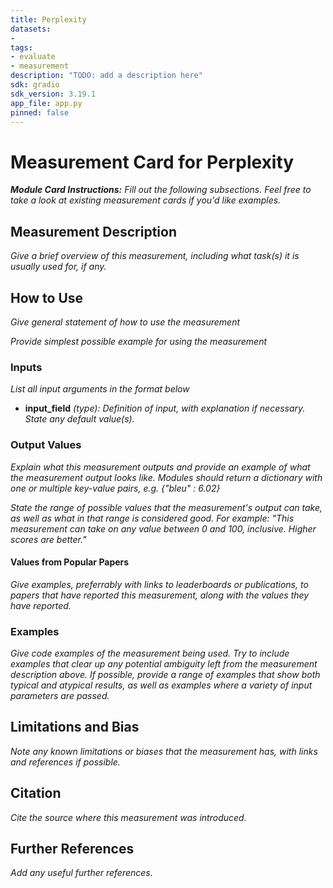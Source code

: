 ```yaml
---
title: Perplexity
datasets:
-  
tags:
- evaluate
- measurement
description: "TODO: add a description here"
sdk: gradio
sdk_version: 3.19.1
app_file: app.py
pinned: false
---
```


# Measurement Card for Perplexity

***Module Card Instructions:*** *Fill out the following subsections. Feel free to take a look at existing measurement cards if you'd like examples.*

## Measurement Description
*Give a brief overview of this measurement, including what task(s) it is usually used for, if any.*

## How to Use
*Give general statement of how to use the measurement*

*Provide simplest possible example for using the measurement*

### Inputs
*List all input arguments in the format below*
- **input_field** *(type): Definition of input, with explanation if necessary. State any default value(s).*

### Output Values

*Explain what this measurement outputs and provide an example of what the measurement output looks like. Modules should return a dictionary with one or multiple key-value pairs, e.g. {"bleu" : 6.02}*

*State the range of possible values that the measurement's output can take, as well as what in that range is considered good. For example: "This measurement can take on any value between 0 and 100, inclusive. Higher scores are better."*

#### Values from Popular Papers
*Give examples, preferrably with links to leaderboards or publications, to papers that have reported this measurement, along with the values they have reported.*

### Examples
*Give code examples of the measurement being used. Try to include examples that clear up any potential ambiguity left from the measurement description above. If possible, provide a range of examples that show both typical and atypical results, as well as examples where a variety of input parameters are passed.*

## Limitations and Bias
*Note any known limitations or biases that the measurement has, with links and references if possible.*

## Citation
*Cite the source where this measurement was introduced.*

## Further References
*Add any useful further references.*

